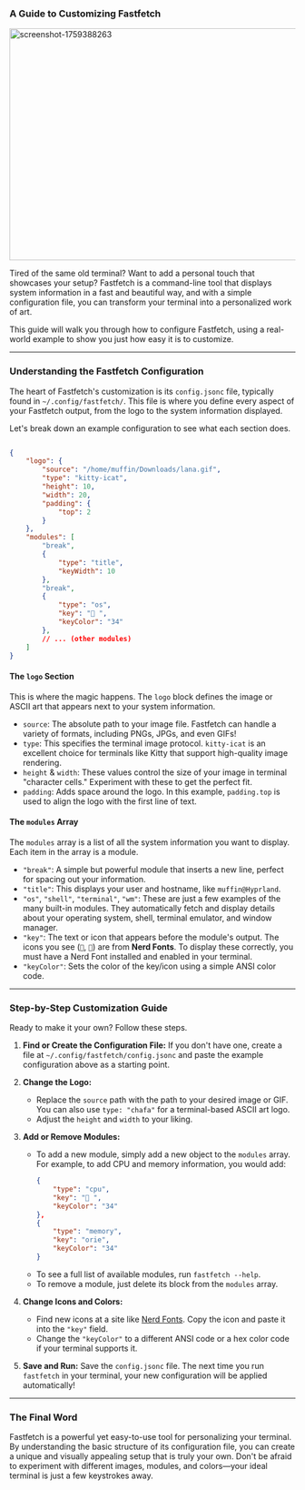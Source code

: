 ### A Guide to Customizing Fastfetch



<img width="704" height="408" alt="screenshot-1759388263" src="https://github.com/user-attachments/assets/fc396ae8-3fd5-49e7-b6dd-111cbe54a1dd" />







Tired of the same old terminal? Want to add a personal touch that showcases your setup? Fastfetch is a command-line tool that displays system information in a fast and beautiful way, and with a simple configuration file, you can transform your terminal into a personalized work of art.

This guide will walk you through how to configure Fastfetch, using a real-world example to show you just how easy it is to customize.

-----

### Understanding the Fastfetch Configuration

The heart of Fastfetch's customization is its `config.jsonc` file, typically found in `~/.config/fastfetch/`. This file is where you define every aspect of your Fastfetch output, from the logo to the system information displayed.

Let's break down an example configuration to see what each section does.

```json

{
    "logo": {
        "source": "/home/muffin/Downloads/lana.gif",
        "type": "kitty-icat",
        "height": 10,
        "width": 20,
        "padding": {
            "top": 2
        }
    },
    "modules": [
        "break",
        {
            "type": "title",
            "keyWidth": 10
        },
        "break",
        {
            "type": "os",
            "key": " ",
            "keyColor": "34"
        },
        // ... (other modules)
    ]
}
```

#### The `logo` Section

This is where the magic happens. The `logo` block defines the image or ASCII art that appears next to your system information.

  * `source`: The absolute path to your image file. Fastfetch can handle a variety of formats, including PNGs, JPGs, and even GIFs\!
  * `type`: This specifies the terminal image protocol. `kitty-icat` is an excellent choice for terminals like Kitty that support high-quality image rendering.
  * `height` & `width`: These values control the size of your image in terminal "character cells." Experiment with these to get the perfect fit.
  * `padding`: Adds space around the logo. In this example, `padding.top` is used to align the logo with the first line of text.

#### The `modules` Array

The `modules` array is a list of all the system information you want to display. Each item in the array is a module.

  * `"break"`: A simple but powerful module that inserts a new line, perfect for spacing out your information.
  * `"title"`: This displays your user and hostname, like `muffin@Hyprland`.
  * `"os"`, `"shell"`, `"terminal"`, `"wm"`: These are just a few examples of the many built-in modules. They automatically fetch and display details about your operating system, shell, terminal emulator, and window manager.
  * `"key"`: The text or icon that appears before the module's output. The icons you see (``, ``) are from **Nerd Fonts**. To display these correctly, you must have a Nerd Font installed and enabled in your terminal.
  * `"keyColor"`: Sets the color of the key/icon using a simple ANSI color code.

-----

### Step-by-Step Customization Guide

Ready to make it your own? Follow these steps.

1.  **Find or Create the Configuration File:** If you don't have one, create a file at `~/.config/fastfetch/config.jsonc` and paste the example configuration above as a starting point.

2.  **Change the Logo:**

      * Replace the `source` path with the path to your desired image or GIF. You can also use `type: "chafa"` for a terminal-based ASCII art logo.
      * Adjust the `height` and `width` to your liking.

3.  **Add or Remove Modules:**

      * To add a new module, simply add a new object to the `modules` array. For example, to add CPU and memory information, you would add:
        ```json
        {
            "type": "cpu",
            "key": " ",
            "keyColor": "34"
        },
        {
            "type": "memory",
            "key": "orie",
            "keyColor": "34"
        }
        ```
      * To see a full list of available modules, run `fastfetch --help`.
      * To remove a module, just delete its block from the `modules` array.

4.  **Change Icons and Colors:**

      * Find new icons at a site like [Nerd Fonts](https://www.nerdfonts.com/cheat-sheet). Copy the icon and paste it into the `"key"` field.
      * Change the `"keyColor"` to a different ANSI code or a hex color code if your terminal supports it.

5.  **Save and Run:** Save the `config.jsonc` file. The next time you run `fastfetch` in your terminal, your new configuration will be applied automatically\!

-----

### The Final Word

Fastfetch is a powerful yet easy-to-use tool for personalizing your terminal. By understanding the basic structure of its configuration file, you can create a unique and visually appealing setup that is truly your own. Don't be afraid to experiment with different images, modules, and colors—your ideal terminal is just a few keystrokes away.
